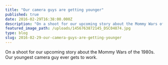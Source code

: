 ```yaml
---
title: "Our camera guys are getting younger"
published: true
date: 2016-02-29T16:38:00.000Z
description: "On a shoot for our upcoming story about the Mommy Wars of the 1980s. Our youngest camera guy ever gets to work."
featured_image_path: /uploads/1456763872145_DSC04874.jpg
type: blog
slug: 2016-02-29-our-camera-guys-are-getting-younger
---
```


On a shoot for our upcoming story about the Mommy Wars of the 1980s. Our youngest camera guy ever gets to work.

